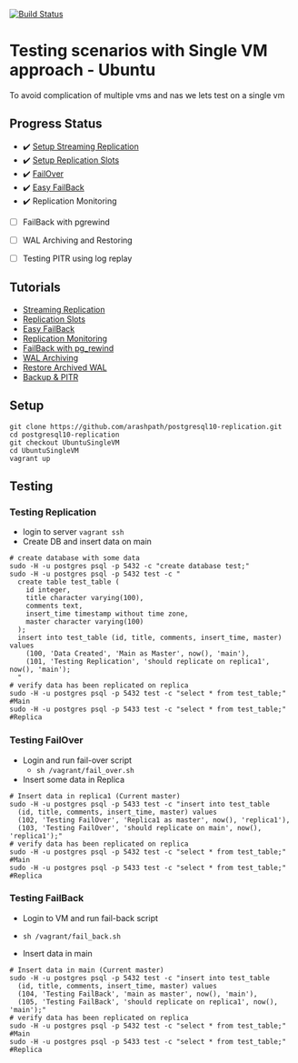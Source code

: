 [![Build Status](https://travis-ci.org/arashpath/postgresql10-replication.svg?branch=UbuntuSingleVM)](https://travis-ci.org/arashpath/postgresql10-replication)
# Testing scenarios with Single VM approach - Ubuntu 
To avoid complication of multiple vms and nas we lets test on a single vm

## Progress Status
- :heavy_check_mark: [Setup Streaming Replication](#tutorials)
- :heavy_check_mark: [Setup Replication Slots](#tutorials) 
- :heavy_check_mark: [FailOver](#testing-failover)
- :heavy_check_mark: [Easy FailBack](#testing-failback)
- :heavy_check_mark: Replication Monitoring
- [ ] FailBack with pgrewind
- [ ] WAL Archiving and Restoring
- [ ] Testing PITR using log replay


## Tutorials
- [Streaming Replication](https://www.scalingpostgres.com/tutorials/postgresql-streaming-replication/)
- [Replication Slots](https://www.scalingpostgres.com/tutorials/postgresql-replication-slots/)
- [Easy FailBack](https://www.scalingpostgres.com/tutorials/postgresql-replication-easy-failback/)
- [Replication Monitoring](https://www.scalingpostgres.com/tutorials/postgresql-replication-monitoring/)
- [FailBack with pg_rewind](https://www.scalingpostgres.com/tutorials/postgresql-replication-failback-pg-rewind/)
- [WAL Archiving](https://www.scalingpostgres.com/tutorials/postgresql-wal-archiving-pg-receivewal/)
- [Restore Archived WAL](https://www.scalingpostgres.com/tutorials/postgresql-restore-when-using-pg-receivewal/)
- [Backup & PITR](https://www.scalingpostgres.com/tutorials/postgresql-backup-point-in-time-recovery/)

## Setup
```
git clone https://github.com/arashpath/postgresql10-replication.git
cd postgresql10-replication
git checkout UbuntuSingleVM
cd UbuntuSingleVM
vagrant up
```

## Testing
### Testing Replication
* login to server
`vagrant ssh`
* Create DB and insert data on main
```
# create database with some data
sudo -H -u postgres psql -p 5432 -c "create database test;" 
sudo -H -u postgres psql -p 5432 test -c " 
  create table test_table ( 
    id integer, 
    title character varying(100), 
    comments text, 
    insert_time timestamp without time zone, 
    master character varying(100) 
  );   
  insert into test_table (id, title, comments, insert_time, master) values 
    (100, 'Data Created', 'Main as Master', now(), 'main'), 
    (101, 'Testing Replication', 'should replicate on replica1', now(), 'main');
  "
# verify data has been replicated on replica
sudo -H -u postgres psql -p 5432 test -c "select * from test_table;"  #Main
sudo -H -u postgres psql -p 5433 test -c "select * from test_table;"  #Replica 
```

### Testing FailOver
* Login and run fail-over script
  - `sh /vagrant/fail_over.sh` 
* Insert some data in Replica
```
# Insert data in replica1 (Current master)
sudo -H -u postgres psql -p 5433 test -c "insert into test_table 
  (id, title, comments, insert_time, master) values 
  (102, 'Testing FailOver', 'Replica1 as master', now(), 'replica1'), 
  (103, 'Testing FailOver', 'should replicate on main', now(), 'replica1');"  
# verify data has been replicated on replica
sudo -H -u postgres psql -p 5432 test -c "select * from test_table;"  #Main
sudo -H -u postgres psql -p 5433 test -c "select * from test_table;"  #Replica  
```

### Testing FailBack
* Login to VM and run fail-back script
- `sh /vagrant/fail_back.sh`
* Insert data in main
```
# Insert data in main (Current master)
sudo -H -u postgres psql -p 5432 test -c "insert into test_table 
  (id, title, comments, insert_time, master) values 
  (104, 'Testing FailBack', 'main as master', now(), 'main'), 
  (105, 'Testing FailBack', 'should replicate on replica1', now(), 'main');" 
# verify data has been replicated on replica
sudo -H -u postgres psql -p 5432 test -c "select * from test_table;"  #Main
sudo -H -u postgres psql -p 5433 test -c "select * from test_table;"  #Replica 
```
